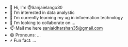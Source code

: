 - 👋 Hi, I’m @Sanjaielango30
- 👀 I’m interested in data analystic
- 🌱 I’m currently learning my ug in infoemation technology
- 💞️ I’m looking to collaborate on ...
- 📫 Mail me here sanjaidharshan35@gmail.com
- 😄 Pronouns: ...
- ⚡ Fun fact: ...

<!---
Sanjaielango30/Sanjaielango30 is a ✨ special ✨ repository because its `README.md` (this file) appears on your GitHub profile.
You can click the Preview link to take a look at your changes.
--->
